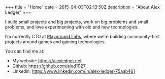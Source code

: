 +++
title = "Home"
date = 2015-04-03T02:13:50Z
description = "About Alex Ledger"
+++

I build small projects and big projects, work on big problems and small problems, and love experimenting with old and new technologies.

I’m currently CTO at [Playground Labs](https://playgroundlabs.io), where we're building community-first projects around games and gaming technologies.

You can find me at:

- My website: https://alexledger.net
- Github: https://github.com/aled1027
- Linkedin: https://www.linkedin.com/in/alex-ledger-75aab461
